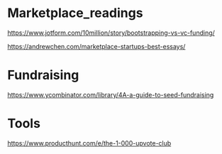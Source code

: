 # Marketplace_readings
https://www.jotform.com/10million/story/bootstrapping-vs-vc-funding/

https://andrewchen.com/marketplace-startups-best-essays/

# Fundraising
https://www.ycombinator.com/library/4A-a-guide-to-seed-fundraising

# Tools 
https://www.producthunt.com/e/the-1-000-upvote-club
